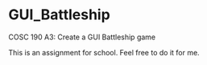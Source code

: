 # GUI_Battleship
COSC 190 A3: Create a GUI Battleship game

This is an assignment for school. Feel free to do it for me.
